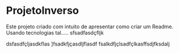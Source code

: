 # ProjetoInverso
Este projeto criado com intuito de apresentar como criar um Readme.
Usando tecnologias tal.....
sfsadfasdçfljk

dsfasdfçljasdkflas
]fsadkfjçasdljflasdf
fsalkdfjçlsadfçlkasffsdjfksdalj
